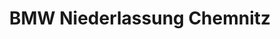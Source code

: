 ---
title: "BMW Niederlassung Chemnitz"
url: /chemnitz/bmw-niederlassung-chemnitz/
shop: Autohaus
---